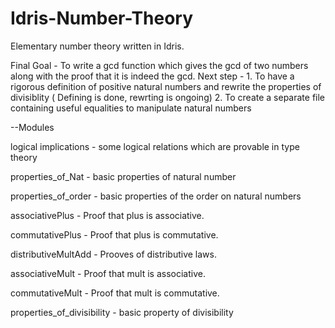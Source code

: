 # Idris-Number-Theory
Elementary number theory written in Idris.

Final Goal - To write a gcd function which gives the gcd of two numbers along with the proof that it is indeed the gcd.
Next step - 1. To have a rigorous definition of positive natural numbers and rewrite the properties of divisiblity
            ( Defining is done, rewrting is ongoing)
            2. To create a separate file containing useful equalities to manipulate natural numbers


--Modules

logical implications - some logical relations which are provable in type theory

properties_of_Nat - basic properties of natural number

properties_of_order - basic properties of the order on natural numbers

associativePlus - Proof that plus is associative.

commutativePlus - Proof that plus is commutative.

distributiveMultAdd - Prooves of distributive laws.

associativeMult - Proof that mult is associative.

commutativeMult - Proof that mult is commutative.

properties_of_divisibility - basic property of divisibility
